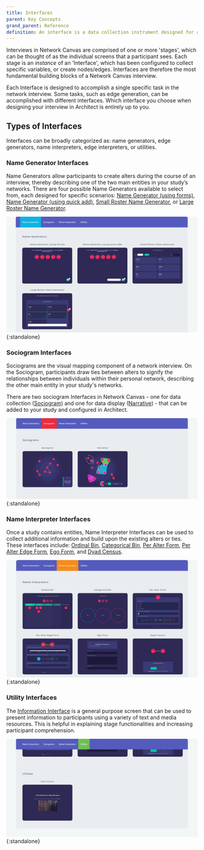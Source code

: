 ```yaml
---
title: Interfaces
parent: Key Concepts
grand_parent: Reference
definition: An interface is a data collection instrument designed for a specific task. Interfaces are configured in Architect, and added to the interview protocol, where they are subsequently called stages.
---
```


Interviews in Network Canvas are comprised of one or more 'stages', which can be thought of as the individual screens that a participant sees. Each stage is an _instance_ of an 'Interface', which has been configured to collect specific variables, or create nodes/edges. Interfaces are therefore the most fundamental building blocks of a Network Canvas interview.

Each Interface is designed to accomplish a single specific task in the network interview. Some tasks, such as edge generation, can be accomplished with different interfaces. Which interface you choose when designing your interview in Architect is entirely up to you.

## Types of Interfaces

Interfaces can be broadly categorized as: name generators, edge generators, name interpreters, edge interpreters, or utilities.

### Name Generator Interfaces

Name Generators allow participants to create alters during the course of an interview, thereby describing one of the two main entities in your study’s networks. There are four possible Name Generators available to select from, each designed for specific scenarios: [Name Generator (using forms)](../interface-documentation/name-generator.md), [Name Generator (using quick add)](../interface-documentation/name-generator.md), [Small Roster Name Generator](../interface-documentation/roster-name-generators.md), or [Large Roster Name Generator](../interface-documentation/roster-name-generators.md).

![Available Name Generator Interfaces in Architect](../../assets/img/key-concepts/interfaces/name-generators.png){:standalone}

### Sociogram Interfaces

Sociograms are the visual mapping component of a network interview. On the Sociogram, participants draw ties between alters to signify the relationships between individuals within their personal network, describing the other main entity in your study's networks.

There are two sociogram Interfaces in Network Canvas - one for data collection ([Sociogram](../interface-documentation/sociogram.md)) and one for data display ([Narrative](../interface-documentation/narrative.md)) - that can be added to your study and configured in Architect.

![Available Sociogram Interfaces in Architect](../../assets/img/key-concepts/interfaces/sociograms.png){:standalone}

### Name Interpreter Interfaces

Once a study contains entities, Name Interpreter Interfaces can be used to collect additional information and build upon the existing alters or ties. These interfaces include: [Ordinal Bin](../interface-documentation/ordinal-bin.md), [Categorical Bin](../interface-documentation/categorical-bin.md), [Per Alter Form](../interface-documentation/per-alter-form.md), [Per Alter Edge Form](../interface-documentation/per-alter-edge-form.md), [Ego Form](../interface-documentation/ego-form.md), and [Dyad Census](../interface-documentation/dyad-census.md).

![Available Name Interpreter Interfaces in Architect](../../assets/img/key-concepts/interfaces/name-interpreters.png){:standalone}

### Utility Interfaces

The [Information Interface](../interface-documentation/information.md) is a general purpose screen that can be used to present information to participants using a variety of text and media resources. This is helpful in explaining stage functionalities and increasing participant comprehension.

![Available Utility Interfaces in Architect](../../assets/img/key-concepts/interfaces/utilities.png){:standalone}

